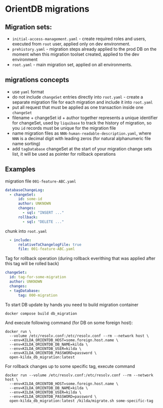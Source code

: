 # OrientDB migrations

## Migration sets:
* `initial-access-management.yaml` - create required roles and users, executed from `root` user, applied only on dev 
  environment.
* `prehistory.yaml` - migration steps already applied to the prod DB on the moment when this migration toolset created, 
  applied to the dev environment 
* `root.yaml` - main migration set, applied on all environments.

## migrations concepts
* use `yaml` format
* do not include `changeSet` entries directly into `root.yaml` - create a separate migration file for each migration and 
  include it into `root.yaml`
* put all request that must be applied as one transaction inside one `changeSet`
* filename + changeSet id + author together represents a unique identifier for changeSet, used by `liquibase` to track
  the history of migration, so you `id` records must be unique for the migration file
* name migration files as `NNN-human-readable-description.yaml`, where `NNN` is a decimal digit with leading zeros (for
  natural alphanumeric file name sorting)
* add `tagDatabase` changeSet at the start of your migration change sets list, it will be used as pointer for rollback
  operations

## Examples

migration file `001-feature-ABC.yaml`
```yaml
databaseChangeLog:
  - changeSet:
      id: some-id
      author: UNKNOWN
      changes:
        - sql: "INSERT ..."
      rollback:
        - sql: "DELETE ..."
```

chunk into `root.yaml`
```yaml
  - include:
      relativeToChangelogFile: true
      file: 001-feature-ABC.yaml
```

Tag for rollback operation (during rollback everithing that was applied after this tag will be rolled back)
```yaml
changeSet:
  id: tag-for-some-migration
  author: UNKNOWN
  changes:
  - tagDatabase:
      tag: 000-migration
```

To start DB update by hands you need to build migration container
```shell script
docker compose build db_migration
```

And execute following command (for DB on some foreign host):
```shell script
docker run \
  --volume /etc/resolv.conf:/etc/resolv.conf --rm --network host \
  --env=KILDA_ORIENTDB_HOST=some.foreign.host.name \
  --env=KILDA_ORIENTDB_DB_NAME=kilda \
  --env=KILDA_ORIENTDB_USER=kilda \
  --env=KILDA_ORIENTDB_PASSWORD=password \
  open-kilda_db_migration:latest
```

For rollback changes up to some specific tag, execute command
```shell script
docker run --volume /etc/resolv.conf:/etc/resolv.conf --rm --network host \
  --env=KILDA_ORIENTDB_HOST=some.foreign.host.name \
  --env=KILDA_ORIENTDB_DB_NAME=kilda \
  --env=KILDA_ORIENTDB_USER=kilda \
  --env=KILDA_ORIENTDB_PASSWORD=password \
  open-kilda_db_migration:latest /kilda/migrate.sh some-specific-tag
```
